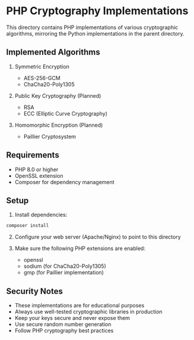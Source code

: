# PHP Cryptography Implementations

This directory contains PHP implementations of various cryptographic algorithms, mirroring the Python implementations in the parent directory.

## Implemented Algorithms

1. Symmetric Encryption
   - AES-256-GCM
   - ChaCha20-Poly1305

2. Public Key Cryptography (Planned)
   - RSA
   - ECC (Elliptic Curve Cryptography)

3. Homomorphic Encryption (Planned)
   - Paillier Cryptosystem

## Requirements

- PHP 8.0 or higher
- OpenSSL extension
- Composer for dependency management

## Setup

1. Install dependencies:
```bash
composer install
```

2. Configure your web server (Apache/Nginx) to point to this directory

3. Make sure the following PHP extensions are enabled:
   - openssl
   - sodium (for ChaCha20-Poly1305)
   - gmp (for Paillier implementation)

## Security Notes

- These implementations are for educational purposes
- Always use well-tested cryptographic libraries in production
- Keep your keys secure and never expose them
- Use secure random number generation
- Follow PHP cryptography best practices 
